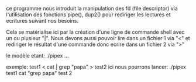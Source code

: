 ce programme nous introduit la manipulation des fd (file descriptor) via l'utilisation des fonctions pipe(), dup2() pour rediriger 
les lectures et ecritures suivant nos besoins.

Cela se matérialise ici par la création d'une ligne de commande shell avec un ou plusieur "|". Nous devons aussi pouvoir lire dans 
un fichier 1 via "<" et rediriger le résultat d'une commande donc ecrire dans un fichier 2 via ">"

le modèle etant:
./pipex <infile> <cmd1> <cmd2> <cmd3> ... <outfile>

exemple: test1 < cat | grep "papa" > test2
ici nous pourrons lancer: ./pipex test1 cat "grep papa" test 2

